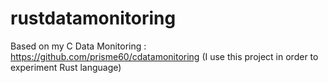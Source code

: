 # rustdatamonitoring
Based on my C Data Monitoring : https://github.com/prisme60/cdatamonitoring (I use this project in order to experiment Rust language)
